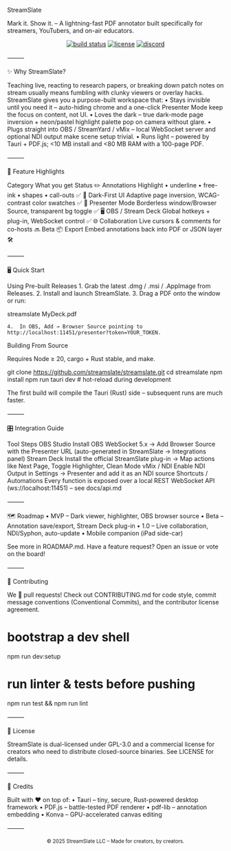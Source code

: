 StreamSlate

Mark it. Show it. – A lightning-fast PDF annotator built specifically for streamers, YouTubers, and on-air educators.

<p align="center">
  <a href="https://github.com/streamslate/streamslate/actions"><img src="https://github.com/streamslate/streamslate/workflows/CI/badge.svg" alt="build status"></a>
  <a href="LICENSE"><img src="https://img.shields.io/badge/license-GPLv3%20or%20Commercial-blue" alt="license"></a>
  <a href="https://discord.gg/streamslate"><img src="https://img.shields.io/discord/000000000000000000?label=discord" alt="discord"></a>
</p>



⸻

✨ Why StreamSlate?

Teaching live, reacting to research papers, or breaking down patch notes on stream usually means fumbling with clunky viewers or overlay hacks. StreamSlate gives you a purpose-built workspace that:
	•	Stays invisible until you need it – auto-hiding chrome and a one-click Presenter Mode keep the focus on content, not UI.
	•	Loves the dark – true dark-mode page inversion + neon/pastel highlight palette pop on camera without glare.
	•	Plugs straight into OBS / StreamYard / vMix – local WebSocket server and optional NDI output make scene setup trivial.
	•	Runs light – powered by Tauri + PDF.js; <10 MB install and <80 MB RAM with a 100-page PDF.

⸻

🚀 Feature Highlights

Category	What you get	Status
✏️  Annotations	Highlight • underline • free-ink • shapes • call-outs	✅
🌙  Dark-First UI	Adaptive page inversion, WCAG-contrast color swatches	✅
🎥  Presenter Mode	Borderless window/Browser Source, transparent bg toggle	✅
🖥️  OBS / Stream Deck	Global hotkeys + plug-in, WebSocket control	✅
🌐  Collaboration	Live cursors & comments for co-hosts	🔜 Beta
📦  Export	Embed annotations back into PDF or JSON layer	🛠️


⸻

🖥️  Quick Start

Using Pre-built Releases
	1.	Grab the latest .dmg / .msi / .AppImage from Releases.
	2.	Install and launch StreamSlate.
	3.	Drag a PDF onto the window or run:

streamslate MyDeck.pdf


	4.	In OBS, Add → Browser Source pointing to http://localhost:11451/presenter?token=YOUR_TOKEN.

Building From Source

Requires Node ≥ 20, cargo + Rust stable, and make.

git clone https://github.com/streamslate/streamslate.git
cd streamslate
npm install
npm run tauri dev  # hot-reload during development

The first build will compile the Tauri (Rust) side – subsequent runs are much faster.

⸻

🎛️  Integration Guide

Tool	Steps
OBS Studio	Install OBS WebSocket 5.x → Add Browser Source with the Presenter URL (auto-generated in StreamSlate → Integrations panel)
Stream Deck	Install the official StreamSlate plug-in → Map actions like Next Page, Toggle Highlighter, Clean Mode
vMix / NDI	Enable NDI Output in Settings → Presenter and add it as an NDI source
Shortcuts / Automations	Every function is exposed over a local REST WebSocket API (ws://localhost:11451) – see docs/api.md


⸻

🗺️  Roadmap
	•	MVP – Dark viewer, highlighter, OBS browser source
	•	Beta – Annotation save/export, Stream Deck plug-in
	•	1.0 – Live collaboration, NDI/Syphon, auto-update
	•	Mobile companion (iPad side-car)

See more in ROADMAP.md.  Have a feature request? Open an issue or vote on the board!

⸻

🤝  Contributing

We 💜 pull requests!  Check out CONTRIBUTING.md for code style, commit message conventions (Conventional Commits), and the contributor license agreement.

# bootstrap a dev shell
npm run dev:setup

# run linter & tests before pushing
npm run test && npm run lint


⸻

📄  License

StreamSlate is dual-licensed under GPL-3.0 and a commercial license for creators who need to distribute closed-source binaries.  See LICENSE for details.

⸻

🙏  Credits

Built with ❤️ on top of:
	•	Tauri – tiny, secure, Rust-powered desktop framework
	•	PDF.js – battle-tested PDF renderer
	•	pdf-lib – annotation embedding
	•	Konva – GPU-accelerated canvas editing

⸻


<p align="center"><sub>&copy; 2025 StreamSlate LLC – Made for creators, by creators.</sub></p>
